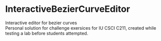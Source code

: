# InteractiveBezierCurveEditor
Interactive editor for bezier curves </br >
Personal solution for challenge exersices for IU CSCI C211, created while testing a lab before students attempted.
